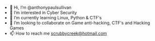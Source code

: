 - 👋 Hi, I’m @anthonypaulsullivan
- 👀 I’m interested in Cyber Security
- 🌱 I’m currently learning Linux, Python & CTF's
- 💞️ I’m looking to collaborate on Game anti-hacking, CTF's and Hacking Games 
- 📫 How to reach me scrubbycreek@hotmail.com


<!---
anthonypaulsullivan/anthonypaulsullivan is a ✨ special ✨ repository because its `README.md` (this file) appears on your GitHub profile.
You can click the Preview link to take a look at your changes.
--->
